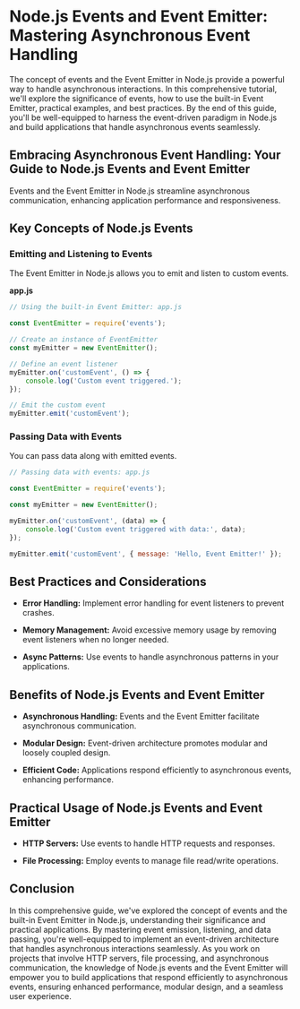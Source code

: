 # Node.js Events and Event Emitter: Mastering Asynchronous Event Handling

The concept of events and the Event Emitter in Node.js provide a powerful way to handle asynchronous interactions. In this comprehensive tutorial, we'll explore the significance of events, how to use the built-in Event Emitter, practical examples, and best practices. By the end of this guide, you'll be well-equipped to harness the event-driven paradigm in Node.js and build applications that handle asynchronous events seamlessly.

## Embracing Asynchronous Event Handling: Your Guide to Node.js Events and Event Emitter

Events and the Event Emitter in Node.js streamline asynchronous communication, enhancing application performance and responsiveness.

## Key Concepts of Node.js Events

### Emitting and Listening to Events

The Event Emitter in Node.js allows you to emit and listen to custom events.

**app.js**

```javascript
// Using the built-in Event Emitter: app.js

const EventEmitter = require('events');

// Create an instance of EventEmitter
const myEmitter = new EventEmitter();

// Define an event listener
myEmitter.on('customEvent', () => {
    console.log('Custom event triggered.');
});

// Emit the custom event
myEmitter.emit('customEvent');
```

### Passing Data with Events

You can pass data along with emitted events.

```javascript
// Passing data with events: app.js

const EventEmitter = require('events');

const myEmitter = new EventEmitter();

myEmitter.on('customEvent', (data) => {
    console.log('Custom event triggered with data:', data);
});

myEmitter.emit('customEvent', { message: 'Hello, Event Emitter!' });
```

## Best Practices and Considerations

- **Error Handling:** Implement error handling for event listeners to prevent crashes.

- **Memory Management:** Avoid excessive memory usage by removing event listeners when no longer needed.

- **Async Patterns:** Use events to handle asynchronous patterns in your applications.

## Benefits of Node.js Events and Event Emitter

- **Asynchronous Handling:** Events and the Event Emitter facilitate asynchronous communication.

- **Modular Design:** Event-driven architecture promotes modular and loosely coupled design.

- **Efficient Code:** Applications respond efficiently to asynchronous events, enhancing performance.

## Practical Usage of Node.js Events and Event Emitter

- **HTTP Servers:** Use events to handle HTTP requests and responses.

- **File Processing:** Employ events to manage file read/write operations.

## Conclusion

In this comprehensive guide, we've explored the concept of events and the built-in Event Emitter in Node.js, understanding their significance and practical applications. By mastering event emission, listening, and data passing, you're well-equipped to implement an event-driven architecture that handles asynchronous interactions seamlessly. As you work on projects that involve HTTP servers, file processing, and asynchronous communication, the knowledge of Node.js events and the Event Emitter will empower you to build applications that respond efficiently to asynchronous events, ensuring enhanced performance, modular design, and a seamless user experience.